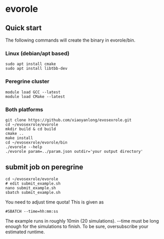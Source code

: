 # evorole

## Quick start
The following commands will create the binary in evorole/bin.
### Linux (debian/apt based)
```
sudo apt install cmake
sudo apt install libtbb-dev
```
### Peregrine cluster
```
module load GCC --latest
module load CMake --latest
```
### Both platforms
```
git clone https://github.com/xiaoyanlong/evosexrole.git
cd ~/evosexrole/evorole
mkdir build & cd build
cmake ..
make install
cd ~/evosexrole/evorole/bin
./evorole --help
./evorole param=../param.json outdir='your output directory'
```
## submit job on peregrine
```
cd ~/evosexrole/evorole
# edit submit_example.sh
nano submit_example.sh
sbatch submit_example.sh
```
You need to adjust time quota! This is given as
```
#SBATCH --time=hh:mm:ss
```
The example runs in roughly 10min (20 simulations). --time must be long enough for the simulations to finish.
To be sure, oversubscribe your estimated runtime.


